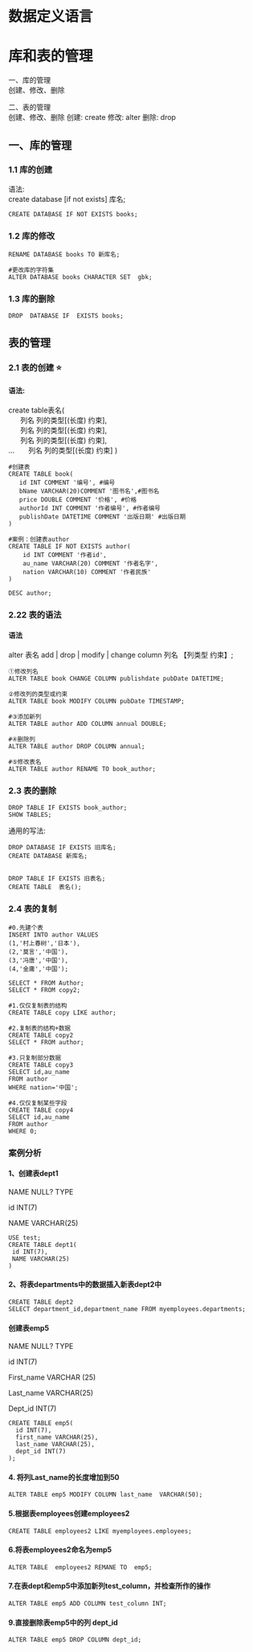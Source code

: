 # 数据定义语言
# 库和表的管理
一、库的管理<br/>
创建、修改、删除

二、表的管理<br/>
创建、修改、删除
创建: create
修改: alter
删除: drop

## 一、库的管理
### 1.1 库的创建
语法:<br/>
create database [if not exists]  库名;
```
CREATE DATABASE IF NOT EXISTS books;
```

### 1.2 库的修改
```
RENAME DATABASE books TO 新库名;
```

```
#更改库的字符集
ALTER DATABASE books CHARACTER SET  gbk;
```

### 1.3 库的删除
```
DROP  DATABASE IF  EXISTS books;
```

## 表的管理
### 2.1 表的创建 ⭐️
#### 语法:
create table表名(<br/>
&nbsp;&nbsp;&nbsp;&nbsp;&nbsp;&nbsp;列名 列的类型[(长度) 约束],<br/>
&nbsp;&nbsp;&nbsp;&nbsp;&nbsp;&nbsp;列名 列的类型[(长度) 约束],<br/>
&nbsp;&nbsp;&nbsp;&nbsp;&nbsp;&nbsp;列名 列的类型[(长度) 约束],<br/>
...
&nbsp;&nbsp;&nbsp;&nbsp;&nbsp;&nbsp;列名 列的类型[(长度) 约束]
)
```
#创建表
CREATE TABLE book(
   id INT COMMENT '编号', #编号
   bName VARCHAR(20)COMMENT '图书名',#图书名
   price DOUBLE COMMENT '价格', #价格
   authorId INT COMMENT '作者编号', #作者编号
   publishDate DATETIME COMMENT '出版日期' #出版日期
)
```
```
#案例：创建表author
CREATE TABLE IF NOT EXISTS author(
    id INT COMMENT '作者id',
    au_name VARCHAR(20) COMMENT '作者名字',
    nation VARCHAR(10) COMMENT '作者民族'
)
```

```
DESC author;
```

### 2.22 表的语法
#### 语法

alter 表名 add | drop | modify | change column 列名 【列类型 约束】;
```
①修改列名
ALTER TABLE book CHANGE COLUMN publishdate pubDate DATETIME;

②修改列的类型或约束
ALTER TABLE book MODIFY COLUMN pubDate TIMESTAMP;

#③添加新列
ALTER TABLE author ADD COLUMN annual DOUBLE;

#④删除列
ALTER TABLE author DROP COLUMN annual;

#⑤修改表名
ALTER TABLE author RENAME TO book_author;
```


### 2.3 表的删除
```
DROP TABLE IF EXISTS book_author;
SHOW TABLES;
```

通用的写法:
```
DROP DATABASE IF EXISTS 旧库名;
CREATE DATABASE 新库名;


DROP TABLE IF EXISTS 旧表名;
CREATE TABLE  表名();
```


### 2.4 表的复制
```
#0.先建个表
INSERT INTO author VALUES
(1,'村上春树','日本'),
(2,'莫言','中国'),
(3,'冯唐','中国'),
(4,'金庸','中国');

SELECT * FROM Author;
SELECT * FROM copy2;

#1.仅仅复制表的结构
CREATE TABLE copy LIKE author;

#2.复制表的结构+数据
CREATE TABLE copy2 
SELECT * FROM author;

#3.只复制部分数据
CREATE TABLE copy3
SELECT id,au_name
FROM author 
WHERE nation='中国';

#4.仅仅复制某些字段
CREATE TABLE copy4 
SELECT id,au_name
FROM author
WHERE 0;
```

### 案例分析
#### 1、创建表dept1
NAME NULL? TYPE

id INT(7)

NAME VARCHAR(25)
```
USE test;
CREATE TABLE dept1(
 id INT(7),
 NAME VARCHAR(25)
)
```

#### 2、将表departments中的数据插入新表dept2中
```
CREATE TABLE dept2
SELECT department_id,department_name FROM myemployees.departments;
```

####  创建表emp5
NAME NULL? TYPE

id INT(7)

First_name VARCHAR (25)

Last_name VARCHAR(25)

Dept_id INT(7)
```
CREATE TABLE emp5(
  id INT(7),
  first_name VARCHAR(25),
  last_name VARCHAR(25),
  dept_id INT(7)
);
```

#### 4. 将列Last_name的长度增加到50
```
ALTER TABLE emp5 MODIFY COLUMN last_name  VARCHAR(50);
```

#### 5.根据表employees创建employees2
```
CREATE TABLE employees2 LIKE myemployees.employees;
```

#### 6.将表employees2命名为emp5
```
ALTER TABLE  employees2 REMANE TO  emp5;
```

####  7.在表dept和emp5中添加新列test_column，并检查所作的操作
```
ALTER TABLE emp5 ADD COLUMN test_column INT;
```

#### 9.直接删除表emp5中的列 dept_id
```
ALTER TABLE emp5 DROP COLUMN dept_id;
```